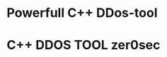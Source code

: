 # Powerfull C++ DDos-tool
# C++ DDOS TOOL                                                                       zer0sec
 
